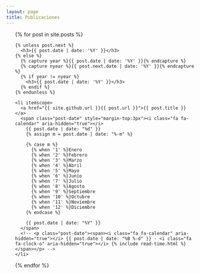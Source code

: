 ```yaml
---
layout: page
title: Publicaciones
---
```

<ul class="posts">
  {% for post in site.posts %}

    {% unless post.next %}
      <h3>{{ post.date | date: '%Y' }}</h3>
    {% else %}
      {% capture year %}{{ post.date | date: '%Y' }}{% endcapture %}
      {% capture nyear %}{{ post.next.date | date: '%Y' }}{% endcapture %}
      {% if year != nyear %}
        <h3>{{ post.date | date: '%Y' }}</h3>
      {% endif %}
    {% endunless %}

    <li itemscope>
      <a href="{{ site.github.url }}{{ post.url }}">{{ post.title }}</a>
      <span class="post-date" style="margin-top:3px"><i class="fa fa-calendar" aria-hidden="true"></i>
        {{ post.date | date: "%d" }}
        {% assign m = post.date | date: "%-m" %}

        {% case m %}
          {% when '1' %}Enero
          {% when '2' %}Febrero
          {% when '3' %}Marzo
          {% when '4' %}Abril
          {% when '5' %}Mayo
          {% when '6' %}Junio
          {% when '7' %}Julio
          {% when '8' %}Agosto
          {% when '9' %}Septiembre
          {% when '10' %}Octubre
          {% when '11' %}Noviembre
          {% when '12' %}Diciembre
        {% endcase %}

        {{ post.date | date: "%Y" }}
      </span>
      <!-- <p class="post-date"><span><i class="fa fa-calendar" aria-hidden="true"></i> {{ post.date | date: "%B %-d" }} - <i class="fa fa-clock-o" aria-hidden="true"></i> {% include read-time.html %}</span></p> -->
    </li>

  {% endfor %}
</ul>
